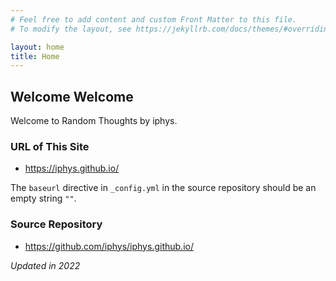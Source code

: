 ```yaml
---
# Feel free to add content and custom Front Matter to this file.
# To modify the layout, see https://jekyllrb.com/docs/themes/#overriding-theme-defaults

layout: home
title: Home
---
```

## Welcome Welcome

Welcome to Random Thoughts by iphys.

### URL of This Site

- https://iphys.github.io/

The `baseurl` directive in `_config.yml` in the source repository
should be an empty string `""`.

### Source Repository

- https://github.com/iphys/iphys.github.io/

_Updated in 2022_
